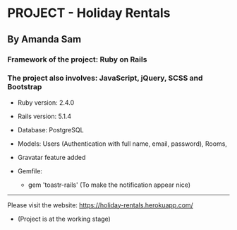 # PROJECT - Holiday Rentals

## By Amanda Sam

### Framework of the project: Ruby on Rails

### The project also involves: JavaScript, jQuery, SCSS and Bootstrap

* Ruby version: 2.4.0

* Rails version: 5.1.4

* Database: PostgreSQL

* Models: Users (Authentication with full name, email, password), Rooms, 

* Gravatar feature added

* Gemfile:
  - gem 'toastr-rails' (To make the notification appear nice)
-------------------------------------------

Please visit the website:
https://holiday-rentals.herokuapp.com/

- (Project is at the working stage)
